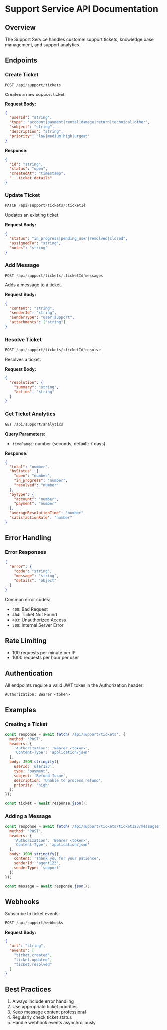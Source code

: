 # Support Service API Documentation

## Overview
The Support Service handles customer support tickets, knowledge base management, and support analytics.

## Endpoints

### Create Ticket
```javascript
POST /api/support/tickets
```

Creates a new support ticket.

**Request Body:**
```json
{
  "userId": "string",
  "type": "account|payment|rental|damage|return|technical|other",
  "subject": "string",
  "description": "string",
  "priority": "low|medium|high|urgent"
}
```

**Response:**
```json
{
  "id": "string",
  "status": "open",
  "createdAt": "timestamp",
  "...ticket details"
}
```

### Update Ticket
```javascript
PATCH /api/support/tickets/:ticketId
```

Updates an existing ticket.

**Request Body:**
```json
{
  "status": "in_progress|pending_user|resolved|closed",
  "assignedTo": "string",
  "notes": "string"
}
```

### Add Message
```javascript
POST /api/support/tickets/:ticketId/messages
```

Adds a message to a ticket.

**Request Body:**
```json
{
  "content": "string",
  "senderId": "string",
  "senderType": "user|support",
  "attachments": ["string"]
}
```

### Resolve Ticket
```javascript
POST /api/support/tickets/:ticketId/resolve
```

Resolves a ticket.

**Request Body:**
```json
{
  "resolution": {
    "summary": "string",
    "action": "string"
  }
}
```

### Get Ticket Analytics
```javascript
GET /api/support/analytics
```

**Query Parameters:**
- `timeRange`: number (seconds, default: 7 days)

**Response:**
```json
{
  "total": "number",
  "byStatus": {
    "open": "number",
    "in_progress": "number",
    "resolved": "number"
  },
  "byType": {
    "account": "number",
    "payment": "number"
  },
  "averageResolutionTime": "number",
  "satisfactionRate": "number"
}
```

## Error Handling

### Error Responses
```json
{
  "error": {
    "code": "string",
    "message": "string",
    "details": "object"
  }
}
```

Common error codes:
- `400`: Bad Request
- `404`: Ticket Not Found
- `403`: Unauthorized Access
- `500`: Internal Server Error

## Rate Limiting
- 100 requests per minute per IP
- 1000 requests per hour per user

## Authentication
All endpoints require a valid JWT token in the Authorization header:
```
Authorization: Bearer <token>
```

## Examples

### Creating a Ticket
```javascript
const response = await fetch('/api/support/tickets', {
  method: 'POST',
  headers: {
    'Authorization': 'Bearer <token>',
    'Content-Type': 'application/json'
  },
  body: JSON.stringify({
    userId: 'user123',
    type: 'payment',
    subject: 'Refund Issue',
    description: 'Unable to process refund',
    priority: 'high'
  })
});

const ticket = await response.json();
```

### Adding a Message
```javascript
const response = await fetch('/api/support/tickets/ticket123/messages', {
  method: 'POST',
  headers: {
    'Authorization': 'Bearer <token>',
    'Content-Type': 'application/json'
  },
  body: JSON.stringify({
    content: 'Thank you for your patience',
    senderId: 'agent123',
    senderType: 'support'
  })
});

const message = await response.json();
```

## Webhooks
Subscribe to ticket events:

```javascript
POST /api/support/webhooks
```

**Request Body:**
```json
{
  "url": "string",
  "events": [
    "ticket.created",
    "ticket.updated",
    "ticket.resolved"
  ]
}
```

## Best Practices
1. Always include error handling
2. Use appropriate ticket priorities
3. Keep message content professional
4. Regularly check ticket status
5. Handle webhook events asynchronously

